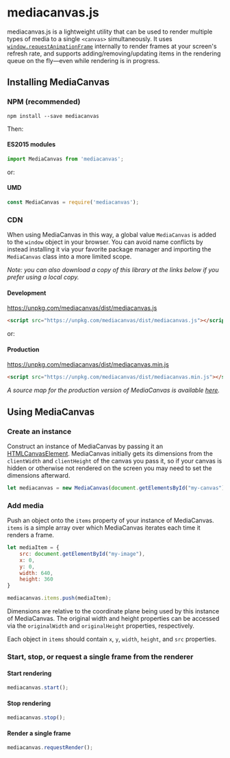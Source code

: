 # mediacanvas.js

mediacanvas.js is a lightweight utility that can be used to render multiple types of media to a single `<canvas>` simultaneously. It uses [`window.requestAnimationFrame`](https://developer.mozilla.org/en-US/docs/Web/API/window/requestAnimationFrame) internally to render frames at your screen's refresh rate, and supports adding/removing/updating items in the rendering queue on the fly&mdash;even while rendering is in progress.

## Installing MediaCanvas
### NPM (recommended)
```
npm install --save mediacanvas
```

Then:

#### ES2015 modules

```javascript
import MediaCanvas from 'mediacanvas';
```

or:

#### UMD

```javascript
const MediaCanvas = require('mediacanvas');
```

### CDN

When using MediaCanvas in this way, a global value `MediaCanvas` is added to the `window` object in your browser. You can avoid name conflicts by instead installing it via your favorite package manager and importing the `MediaCanvas` class into a more limited scope.

*Note: you can also download a copy of this library at the links below if you prefer using a local copy.*

#### Development

https://unpkg.com/mediacanvas/dist/mediacanvas.js

```html
<script src="https://unpkg.com/mediacanvas/dist/mediacanvas.js"></script>
```

or:
#### Production

https://unpkg.com/mediacanvas/dist/mediacanvas.min.js

```html
<script src="https://unpkg.com/mediacanvas/dist/mediacanvas.min.js"></script>
```

*A source map for the production version of MediaCanvas is available [here](https://unpkg.com/mediacanvas/dist/mediacanvas.min.js.map).*

## Using MediaCanvas

### Create an instance

Construct an instance of MediaCanvas by passing it an [HTMLCanvasElement](https://developer.mozilla.org/en-US/docs/Web/API/HTMLCanvasElement). MediaCanvas initially gets its dimensions from the `clientWidth` and `clientHeight` of the canvas you pass it, so if your canvas is hidden or otherwise not rendered on the screen you may need to set the dimensions afterward.

```javascript
let mediacanvas = new MediaCanvas(document.getElementsById("my-canvas"));
```


### Add media

Push an object onto the `items` property of your instance of MediaCanvas. `items` is a simple array over which MediaCanvas iterates each time it renders a frame.

```javascript
let mediaItem = {
    src: document.getElementById("my-image"),
    x: 0,
    y: 0,
    width: 640,
    height: 360
}

mediacanvas.items.push(mediaItem);
```

Dimensions are relative to the coordinate plane being used by this instance of MediaCanvas. The original width and height properties can be accessed via the `originalWidth` and `originalHeight` properties, respectively.

Each object in `items` should contain `x`, `y`, `width`, `height`, and `src` properties.

### Start, stop, or request a single frame from the renderer

#### Start rendering

```javascript
mediacanvas.start();
```

#### Stop rendering

```javascript
mediacanvas.stop();
```

#### Render a single frame

```javascript
mediacanvas.requestRender();
```
